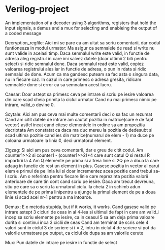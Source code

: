 # Verilog-project
An implementation of a decoder using 3 algorithms, registers that hold the input signals, a demus and a mux for selecting and enableing the output of a coded message

Decryption_regfile:
     Aici mi se pare ca am uitat sa scriu comentarii, dar codul funtioneaza in modul urmator:
     Ma asigur ca semnalele de read si write nu sunt valide in acelasi timp. Daca semnalul write este valid,
    in functie de adresa aleg registrul in care imi salvez datele (doar ultimii 2 biti pentru select) si ridic semnalul
    done.
     Daca semnalul read este valid, copiez valoarea registrului ales iar in functie de adresa, o pun in rdata
    si ridic semnalul de done.
     Acum ca ma gandesc puteam sa fac asta o singura data, nu in fiecare caz. In cazul in care primesc o
    adresa gresita, ridicam semnalele done si error ca sa semnalam acest lucru.
    
    
 Caesar:
     Doar astept sa primesc ceva pe intrare si scriu pe iesire valoarea din care scad cheia primita la ciclul
    urmator
     Cand nu mai primesc nimic pe intrare, valid_o devine 0.


Scytale:
     Aici am pus ceva mai multe comentarii deci o sa fac un rezumat
     Cand am citit datele de intrare am cautat pozitia in matrice(care e de fapt vector) astfel incat cand
    citesc elementele in ordine sa am propozitia decriptata
     Am constatat ca daca ma duc mereu la pozitia de dedesubt si scad ultima pozitie cand ies din
    matrice(numarul de elem - 1) ma duce pe coloana urmatoare la linia 0, deci urmatorul element.
 
 
Zigzag:
     Si aici am pus ceva comentarii, dar e greu de citit codul. Am counter1>>2 si counter1 -
    (counter1>>2)*4 care sunt catul Q si restul R impartirii la 4
     Am Q elemente pe prima si a treia linie si 2Q pe a doua la care adaug in functie de rest un element in
    plus. Gasesc pozitia in vector al carui elem e primul de pe linia lui si doar incrementez acea pozitie cand
    trebui sa-l scriu. Am o referinta pentru fiecare linie care reprezinta pozitia valorii anterioare de care tin
    cont cand scriu pe iesire. Daca am trecut devreuna, stiu pe care sa o scriu la urmatorul ciclu.
     la cheia 2 in schimb adun elementele de pe prima linipentru a ajunge la primul element de pe a doua
    linie si scad acel nr-1 pentru a ma intoarce. 
 
 
 Demux:
     E o metoda stupida, but if it works, it works.
     Cand gasesc valid pe intrare astept 3 cicluri de ceas in al 4-lea si ultimul de fapt in care am valid_i
    incep sa scriu elemente pe iesire, ca in ceasul 5 sa am deja prima valoare dorita si continui inca 3 ciclii de
    ceas
     Cand am terminat de scris cele 4 valori sunt in ciclul 3 de scriere si i = 2, intru in ciclul 4 de scriere si
    pot da valorile urmatoare pe output, ca ciclul de dupa sa am valorile cerute

 
 Mux:
    Pun datele de intrare pe iesire in functie de select
